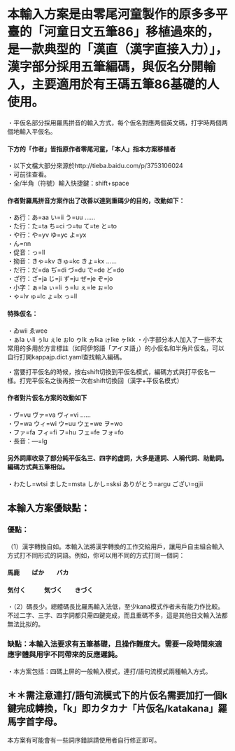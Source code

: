 # 本輸入方案是由零尾河童製作的原多多平臺的「河童日文五筆86」移植過來的，是一款典型的「漢直（漢字直接入力）」，漢字部分採用五筆編碼，與仮名分開輸入，主要適用於有王碼五筆86基礎的人使用。

・平仮名部分採用羅馬拼音的輸入方式，每个仮名對應两個英文碼，打字時两個两個地輸入平仮名。
#### 下方的「作者」皆指原作者零尾河童，「本人」指本方案移植者
・以下文檔大部分來源於http://tieba.baidu.com/p/3753106024  
・可前往查看。  
・全/半角（符號）輸入快捷鍵：shift+space  
#### 作者對羅馬拼音方案作出了改善以達到重碼少的目的，改動如下：  
・あ行：あ=aa い=ii う=uu ……  
・た行：た=ta ち=ci つ=tu て=te と=to  
・や行：や=yv ゆ=yc よ=yx  
・ん=nn  
・促音：っ=ll  
・拗音：きゃ=kv きゅ=kc きょ=kx ……  
・だ行：だ=da ぢ=di づ=du で=de ど=do  
・ざ行：ざ=ja じ=ji ず=ju ぜ=je ぞ=jo  
・小字：ぁ=la ぃ=li ぅ=lu ぇ=le ぉ=lo  
・ゃ=lv ゅ=lc ょ=lx っ=ll  
  
#### 特殊仮名：  
・ゐwii ゑwee   
・ぁla ぃli ぅlu ぇle ぉlo ゥlk ヵlka ゖlke ヶlkk 
・小字部分本人加入了一些不太常用的多用於方言標註（如阿伊努語「アイヌ語」）的小仮名和半角片仮名，可以自行打開kappajp.dict.yaml查找輸入編碼。   
  
・當要打平仮名的時候，按右shift切換到平仮名模式，編碼方式與打平仮名一樣。打完平仮名之後再按一次右shift切換回（漢字+平仮名模式）  
  
#### 作者對片仮名方案的改動如下  
・ヴ=vu ヴァ=va ヴィ=vi ……  
・ワ=wa ウィ=wi ウ=uu ウェ=we ヲ=wo  
・ファ=fa フィ=fi フ=hu フェ=fe フォ=fo  
・長音：―=lg  
#### 另外詞庫收录了部分純平仮名三、四字的虚詞，大多是連詞、人稱代詞、助動詞。編碼方式與五筆相似。  
・わたし=wtsi ました=msta しかし=sksi ありがとう=argu ござい=gjii  
  
## 本輸入方案優缺點：  
### 優點：  
（1）漢字轉換自如。本輸入法將漢字轉換的工作交給用戶，讓用戶自主組合輸入方式打不同形式的詞語。例如，你可以用不同的方式打同一個詞：  
  
  
#### 馬鹿　　ばか　　バカ  
#### 気付く　　　気づく　　きづく  
  
  
・（2）碼長少。總體碼長比羅馬輸入法低，至少kana模式作者未有能力作比較。不过二字、三字、四字詞都只需四鍵完成，而且重碼不多，這是其他日文輸入法都無法比拟的。
   
### 缺點：本輸入法要求有五筆基礎，且操作難度大。需要一段時間來適應字體與用字不同帶來的反應遲鈍。   
        
・本方案包括：四碼上屏的一般輸入模式，連打/語句流模式兩種輸入方式。  
        
 ## ＊＊需注意連打/語句流模式下的片仮名需要加打一個k鍵完成轉換，「k」即カタカナ「片仮名/katakana」羅馬字首字母。  
本方案有可能會有一些詞序錯誤請使用者自行修正即可。  
